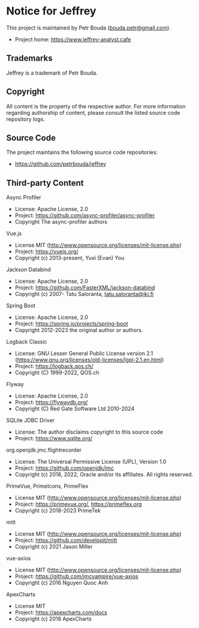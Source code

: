 # Notice for Jeffrey
This project is maintained by Petr Bouda (bouda.petr@gmail.com).

*  Project home: https://www.jeffrey-analyst.cafe

## Trademarks
Jeffrey is a trademark of Petr Bouda.

## Copyright

All content is the property of the respective author. For
more information regarding authorship of content, please consult the listed
source code repository logs.

## Source Code
The project maintains the following source code repositories:

* https://github.com/petrbouda/jeffrey

## Third-party Content

Async Profiler
* License: Apache License, 2.0
* Project: https://github.com/async-profiler/async-profiler
* Copyright The async-profiler authors

Vue.js
* License MIT (http://www.opensource.org/licenses/mit-license.php)
* Project: https://vuejs.org/
* Copyright (c) 2013-present, Yuxi (Evan) You

Jackson Databind
* License: Apache License, 2.0
* Project: https://github.com/FasterXML/jackson-databind
* Copyright (c) 2007- Tatu Saloranta, tatu.saloranta@iki.fi

Spring Boot
* License: Apache License, 2.0
* Project: https://spring.io/projects/spring-boot
* Copyright 2012-2023 the original author or authors.

Logback Classic
* License: GNU Lesser General Public License version 2.1 (https://www.gnu.org/licenses/old-licenses/lgpl-2.1.en.html)
* Project: https://logback.qos.ch/
* Copyright (C) 1999-2022, QOS.ch

Flyway
* License: Apache License, 2.0
* Project: https://flywaydb.org/
* Copyright (C) Red Gate Software Ltd 2010-2024

SQLite JDBC Driver
* License: The author disclaims copyright to this source code
* Project: https://www.sqlite.org/

org.openjdk.jmc.flightrecorder
* License: The Universal Permissive License (UPL), Version 1.0
* Project: https://github.com/openjdk/jmc
* Copyright (c) 2018, 2022, Oracle and/or its affiliates. All rights reserved.

PrimeVue, PrimeIcons, PrimeFlex
* License MIT (http://www.opensource.org/licenses/mit-license.php)
* Project: https://primevue.org/, https://primeflex.org
* Copyright (c) 2018-2023 PrimeTek

mitt
* License MIT (http://www.opensource.org/licenses/mit-license.php)
* Project: https://github.com/developit/mitt
* Copyright (c) 2021 Jason Miller

vue-axios
* License MIT (http://www.opensource.org/licenses/mit-license.php)
* Project: https://github.com/imcvampire/vue-axios
* Copyright (c) 2016 Nguyen Quoc Anh

ApexCharts
* License MIT
* Project: https://apexcharts.com/docs
* Copyright (c) 2018 ApexCharts

